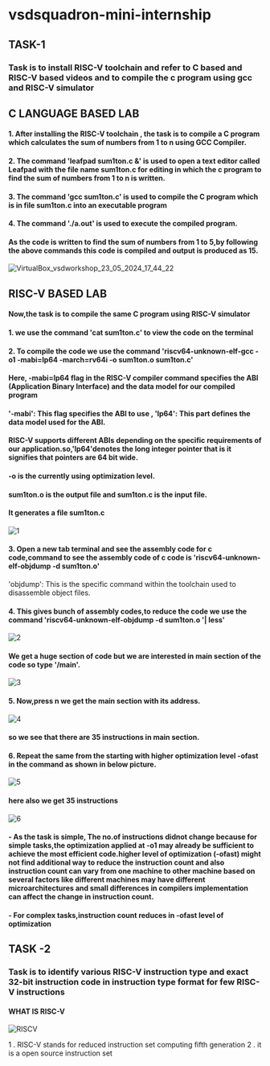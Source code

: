 # vsdsquadron-mini-internship

## TASK-1
### Task is to install RISC-V toolchain and refer to C based and RISC-V based videos and to compile the c program using gcc and RISC-V simulator


## C LANGUAGE BASED LAB
#### 1. After installing the RISC-V toolchain , the task is to compile a C program which calculates the sum of numbers from 1 to n using GCC Compiler.
#### 2. The command 'leafpad sum1ton.c &' is used to open a text editor called Leafpad with the file name sum1ton.c for editing in which the c program to find the sum of numbers from 1 to n is written.
#### 3. The command 'gcc sum1ton.c' is used to compile the C program which is in file sum1ton.c  into an executable program
#### 4. The command './a.out' is used to execute the compiled program.
#### As  the code is written to find the sum of numbers from 1 to 5,by following the above commands this code is compiled and output is produced as 15.


![VirtualBox_vsdworkshop_23_05_2024_17_44_22](https://github.com/Amulya-999/vsdsquadron-mini-internship/assets/170462957/deb28ef8-428b-4f8a-8ae4-c5b42a1e821d)



## RISC-V BASED LAB
#### Now,the task is to compile the same C program using RISC-V simulator
#### 1. we use the command 'cat sum1ton.c' to view the code on the terminal
#### 2. To compile the code we use the command 'riscv64-unknown-elf-gcc -o1 -mabi=lp64 -march=rv64i -o sum1ton.o sum1ton.c'
#### Here, -mabi=lp64 flag in the RISC-V compiler command specifies the ABI (Application Binary Interface) and the data model for our compiled program
#### '-mabi': This flag specifies the ABI to use , 'lp64': This part defines the data model used for the ABI.
#### RISC-V supports different ABIs depending on the specific requirements of our application.so,'lp64'denotes the long integer pointer that is it signifies that pointers are 64 bit wide.
#### -o is the currently using optimization level.
#### sum1ton.o is the output file and sum1ton.c is the input file.
#### It generates a file sum1ton.c

![1](https://github.com/Amulya-999/vsdsquadron-mini-internship/assets/170462957/fbaa359a-49a4-474c-a2a4-40792fce564e)

#### 3. Open a new tab terminal and see the assembly code for c code,command to see the assembly code of c code is 'riscv64-unknown-elf-objdump -d sum1ton.o'
 'objdump': This is the specific command within the toolchain used to disassemble object files.
#### 4. This gives bunch of assembly codes,to reduce the code we use the command 'riscv64-unknown-elf-objdump -d sum1ton.o '| less'

![2](https://github.com/Amulya-999/vsdsquadron-mini-internship/assets/170462957/732c1d66-59d5-4199-aca3-331e1ea4e693)

#### We get a huge section of code but we are interested in main section of the code so type '/main'.

![3](https://github.com/Amulya-999/vsdsquadron-mini-internship/assets/170462957/7b016ed8-493a-4247-b1bc-6d70b9fc9541)

#### 5. Now,press n we get the main section with its address.

![4](https://github.com/Amulya-999/vsdsquadron-mini-internship/assets/170462957/f41828e6-cebf-4651-b5c4-ea3ad1b18fd2)

#### so we see that there are 35 instructions in main section.
#### 6. Repeat the same from the starting with higher optimization level -ofast in the command as shown in below picture.

![5](https://github.com/Amulya-999/vsdsquadron-mini-internship/assets/170462957/46bf9785-68c7-462f-b8fb-3e734918c72c)

#### here also we get 35 instructions

![6](https://github.com/Amulya-999/vsdsquadron-mini-internship/assets/170462957/61ad25f5-3adf-46ad-a38c-d92e87015519)

#### - As the task is simple, The no.of instructions didnot change because for simple tasks,the optimization applied at -o1 may already be sufficient to achieve the most efficient code.higher level of optimization (-ofast) might not find additional way to reduce the instruction count and also instruction count can vary from one machine to other machine based on several factors like different machines may have different microarchitectures and small differences in compilers implementation can affect the change in instruction count.
#### - For complex tasks,instruction count reduces in -ofast level of optimization


## TASK -2 

### Task is to identify various RISC-V instruction type and exact 32-bit instruction code in instruction type format for few RISC-V instructions

#### WHAT IS RISC-V

![RISCV](https://github.com/Amulya-999/vsdsquadron-mini-internship/assets/170462957/edbd60ad-1bf8-4b08-9a05-68414ff0a26e)

1 . RISC-V stands for reduced instruction set computing fifth generation  2 . it is a open source instruction set
